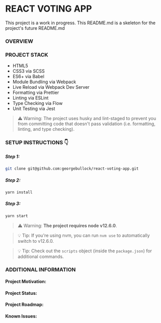 # REACT VOTING APP

This project is a work in progress. This README.md is a skeleton for the
project's future README.md

### OVERVIEW

### PROJECT STACK

- HTML5
- CSS3 via SCSS
- ES6+ via Babel
- Module Bundling via Webpack
- Live Reload via Webpack Dev Server
- Formatting via Prettier
- Linting via ESLint
- Type Checking via Flow
- Unit Testing via Jest

> ⚠️ Warning: The project uses husky and lint-staged to prevent you from
> committing code that doesn't pass validation (i.e. formatting, linting, and
> type checking).

### SETUP INSTRUCTIONS 👇

##### Step 1:

```bash
git clone git@github.com:georgebullock/react-voting-app.git
```

##### Step 2:

```bash
yarn install
```

##### Step 3:

```bash
yarn start
```

> ⚠️ Warning: **The project requires node v12.6.0**.

> 💡 Tip: If you're using nvm, you can run `nvm use` to automatically switch to
> v12.6.0.

> 💡 Tip: Check out the `scripts` object (inside the `package.json`) for
> additional commands.

### ADDITIONAL INFORMATION

#### Project Motivation:

#### Project Status:

#### Project Roadmap:

#### Known Issues:
